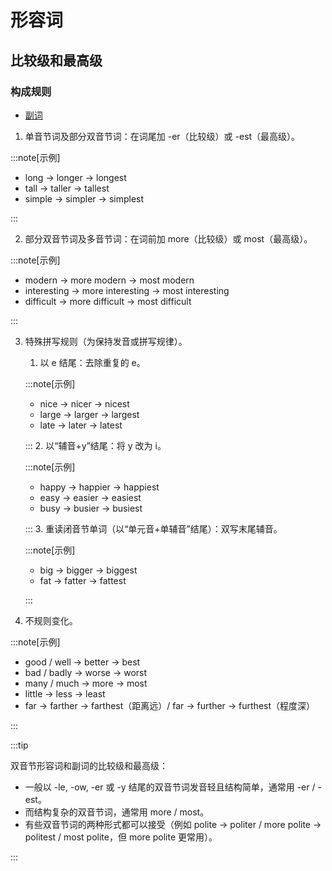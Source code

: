 # 形容词

## 比较级和最高级

### 构成规则

- [副词](adverbs#构成规则)

1. 单音节词及部分双音节词：在词尾加 -er（比较级）或 -est（最高级）。

:::note\[示例]

- long $\to$ longer $\to$ longest
- tall $\to$ taller $\to$ tallest
- simple $\to$ simpler $\to$ simplest

:::

2. 部分双音节词及多音节词：在词前加 more（比较级）或 most（最高级）。

:::note\[示例]

- modern $\to$ more modern $\to$ most modern
- interesting $\to$ more interesting $\to$ most interesting
- difficult $\to$ more difficult $\to$ most difficult

:::

3. 特殊拼写规则（为保持发音或拼写规律）。

   1. 以 e 结尾：去除重复的 e。

   :::note[示例]

   - nice $\to$ nicer $\to$ nicest
   - large $\to$ larger $\to$ largest
   - late $\to$ later $\to$ latest

   :::
   2. 以“辅音+y”结尾：将 y 改为 i。

   :::note[示例]

   - happy $\to$ happier $\to$ happiest
   - easy $\to$ easier $\to$ easiest
   - busy $\to$ busier $\to$ busiest

   :::
   3. 重读闭音节单词（以“单元音+单辅音”结尾）：双写末尾辅音。

   :::note[示例]

   - big $\to$ bigger $\to$ biggest
   - fat $\to$ fatter $\to$ fattest

   :::

4. 不规则变化。

:::note\[示例]

- good / well $\to$ better $\to$ best
- bad / badly $\to$ worse $\to$ worst
- many / much $\to$ more $\to$ most
- little $\to$ less $\to$ least
- far $\to$ farther $\to$ farthest（距离远）/ far $\to$ further $\to$ furthest（程度深）

:::

:::tip

双音节形容词和副词的比较级和最高级：

- 一般以 -le, -ow, -er 或 -y 结尾的双音节词发音轻且结构简单，通常用 -er / -est。
- 而结构复杂的双音节词，通常用 more / most。
- 有些双音节词的两种形式都可以接受（例如 polite $\to$ politer / more polite $\to$ politest / most polite，但 more polite 更常用）。

:::

